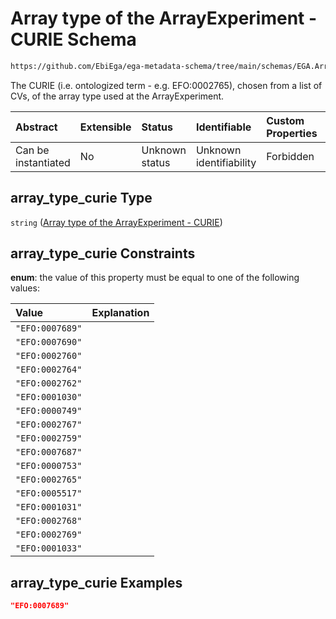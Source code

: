 # Array type of the ArrayExperiment - CURIE Schema

```txt
https://github.com/EbiEga/ega-metadata-schema/tree/main/schemas/EGA.ArrayExperiment.json#/properties/array_type/properties/array_type_curie
```

The CURIE (i.e. ontologized term - e.g. EFO:0002765), chosen from a list of CVs, of the array type used at the ArrayExperiment.

| Abstract            | Extensible | Status         | Identifiable            | Custom Properties | Additional Properties | Access Restrictions | Defined In                                                                          |
| :------------------ | :--------- | :------------- | :---------------------- | :---------------- | :-------------------- | :------------------ | :---------------------------------------------------------------------------------- |
| Can be instantiated | No         | Unknown status | Unknown identifiability | Forbidden         | Allowed               | none                | [EGA.ArrayExperiment.json*](../out/EGA.ArrayExperiment.json "open original schema") |

## array_type_curie Type

`string` ([Array type of the ArrayExperiment - CURIE](ega-1-properties-array-type-of-the-arrayexperiment-efo0002696-properties-array-type-of-the-arrayexperiment---curie.md))

## array_type_curie Constraints

**enum**: the value of this property must be equal to one of the following values:

| Value           | Explanation |
| :-------------- | :---------- |
| `"EFO:0007689"` |             |
| `"EFO:0007690"` |             |
| `"EFO:0002760"` |             |
| `"EFO:0002764"` |             |
| `"EFO:0002762"` |             |
| `"EFO:0001030"` |             |
| `"EFO:0000749"` |             |
| `"EFO:0002767"` |             |
| `"EFO:0002759"` |             |
| `"EFO:0007687"` |             |
| `"EFO:0000753"` |             |
| `"EFO:0002765"` |             |
| `"EFO:0005517"` |             |
| `"EFO:0001031"` |             |
| `"EFO:0002768"` |             |
| `"EFO:0002769"` |             |
| `"EFO:0001033"` |             |

## array_type_curie Examples

```json
"EFO:0007689"
```
